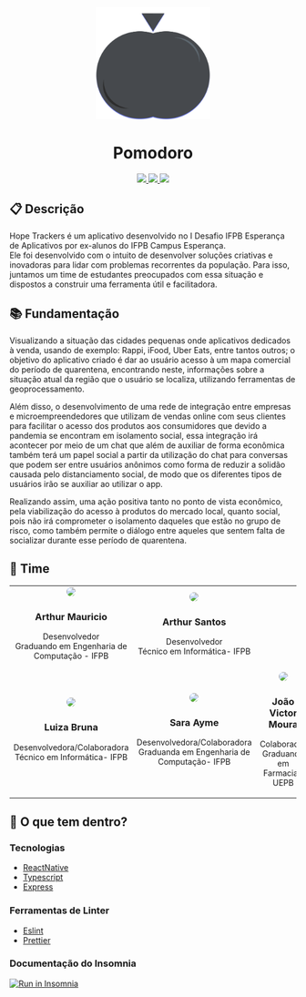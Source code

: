 <p align="center">
  <img alt="Icon" src="./assets/logo.png" width="200"/>
</p>
<h1 align="center">
  Pomodoro
</h1>

<p align="center">
  <a href="https://github.com/arthur-mts/Hope-Trackers/graphs/contributors" alt="Maintenance">
    <img src="https://img.shields.io/badge/Maintained%3F-yes-green.svg" />
    
  </a>
   <a href="./LICENSE" alt="License: MIT">
    <img src="https://img.shields.io/badge/License-MIT-blue.svg" />
  </a>
  <a href="http://commitizen.github.io/cz-cli/">
    <img src="https://img.shields.io/badge/commitizen-friendly-brightgreen.svg"/>
  </a>
 </p>

## :clipboard: Descrição
Hope Trackers é um aplicativo desenvolvido no I Desafio IFPB Esperança de Aplicativos por ex-alunos do IFPB Campus Esperança.  
Ele foi desenvolvido com o intuito de desenvolver soluções criativas e inovadoras para lidar com problemas recorrentes da população. Para isso, juntamos um time de estudantes preocupados com essa situação e dispostos a construir uma ferramenta útil e facilitadora.

## :books: Fundamentação
Visualizando a situação das cidades pequenas onde aplicativos dedicados à venda, usando de exemplo: Rappi, iFood, Uber Eats, entre tantos outros; o objetivo do aplicativo criado é dar ao usuário acesso à um mapa comercial do período de quarentena, encontrando neste, informações sobre a situação atual da região que o usuário se localiza, utilizando ferramentas de geoprocessamento.    

Além disso, o desenvolvimento de uma rede de integração entre empresas e microempreendedores que utilizam de vendas online com seus clientes para facilitar o acesso dos produtos aos consumidores que devido a pandemia se encontram em  isolamento social, essa integração irá acontecer por meio de um chat que além de auxiliar de forma econômica também terá um papel social a partir da utilização do chat para conversas que podem ser entre usuários anônimos como forma de reduzir a solidão causada pelo distanciamento social, de modo que os diferentes tipos de usuários irão se auxiliar ao utilizar o app.  

Realizando assim, uma ação positiva tanto no ponto de vista econômico, pela viabilização do acesso à produtos do mercado local, quanto social, pois não irá comprometer o isolamento daqueles que estão no grupo de risco, como também permite o diálogo entre aqueles que sentem falta de socializar durante esse período de quarentena.


## :construction_worker: Time
<table style="width:100%">

  <tr>
    <td align="center"><a href="http://github.com/arthur-mts"><img src="https://avatars1.githubusercontent.com/u/29128672?s=460&u=35713cf65a1aa46523da85dafc78ac42dba8f5d4&v=4" height="auto" width="120" style="border-radius:50%"></a>
<h3>Arthur Mauricio</h3>
<p>Desenvolvedor<br>Graduando em   
Engenharia de Computação - IFPB</p></td>

<td align="center"><a href="http://github.com/jarthursantos"><img src="https://avatars2.githubusercontent.com/u/54647381?s=460&u=62b7f59c18addb302613048812e6136f97731614&v=4" height="auto" width="120" style="border-radius:50%"></a>
<h3>Arthur Santos</h3>
<p>Desenvolvedor<br>Técnico em Informática- IFPB</p></td>




  </tr>
  <tr>
  <td align="center"><a href="https://github.com/Brunalu28"><img src="https://avatars1.githubusercontent.com/u/44930475?s=460&u=3da35b4ad73aca9314586252a209e27fc0976ca9&v=4" height="auto" width="120" style="border-radius:50%"></a>
<h3>Luiza Bruna</h3>
<p>Desenvolvedora/Colaboradora<br>Técnico em Informática- IFPB</p></td>
  <td align="center"><a href=""><img src="./assets/sara.jpeg" height="auto" width="120" style="border-radius:50%"></a>
<h3>Sara Ayme</h3>
<p>Desenvolvedora/Colaboradora<br>Graduanda em   
Engenharia de Computação- IFPB</p></td>

<td align="center"><a href=""><img src="./assets/victor.jpg" height="auto" width="120" style="border-radius:50%"></a>
<h3>João Victor Moura</h3>
<p>Colaborador<br>Graduando em   
Farmacia- UEPB</p></td>
  </tr>
</table>

## 🧐 O que tem dentro?

### Tecnologias
- [ReactNative](https://reactjs.org/)
- [Typescript](https://www.typescriptlang.org)
- [Express](https://expressjs.com/pt-br/)

### Ferramentas de Linter
- [Eslint](https://eslint.org/)
- [Prettier](https://prettier.io/)


### Documentação do Insomnia
<a href="https://insomnia.rest/run/?label=HopeTrackers%20API&uri=https%3A%2F%2Fraw.githubusercontent.com%2Farthur-mts%2FHope-Trackers%2Fmaster%2Fbackend%2Finsomnia.json" target="_blank"><img src="https://insomnia.rest/images/run.svg" alt="Run in Insomnia"></a>
